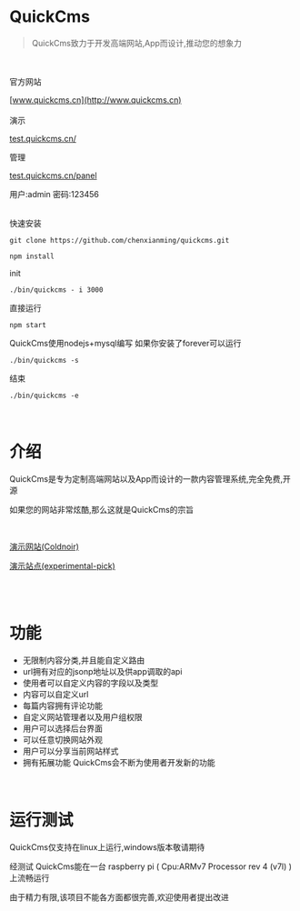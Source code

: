 # QuickCms

>QuickCms致力于开发高端网站,App而设计,推动您的想象力
<br />
<br />
官方网站

[www.quickcms.cn](http://www.quickcms.cn)
<br />
<br />
演示

[test.quickcms.cn/](http://test.quickcms.cn/)

管理

[test.quickcms.cn/panel](http://test.quickcms.cn/panel)

用户:admin 密码:123456
<br /><br />

快速安装
    
    git clone https://github.com/chenxianming/quickcms.git
    
    npm install
    
init

    ./bin/quickcms - i 3000
    
直接运行

    npm start
    

QuickCms使用nodejs+mysql编写
如果你安装了forever可以运行

    ./bin/quickcms -s


结束

    ./bin/quickcms -e
    
<br />

# 介绍

QuickCms是专为定制高端网站以及App而设计的一款内容管理系统,完全免费,开源

如果您的网站非常炫酷,那么这就是QuickCms的宗旨

<br />

[演示网站(Coldnoir)](http://www.coldnoir.com/)

[演示站点(experimental-pick)](http://experimental-pick.coldnoir.com/)

<br /><br />

# 功能

* 无限制内容分类,并且能自定义路由
* url拥有对应的jsonp地址以及供app调取的api
* 使用者可以自定义内容的字段以及类型
* 内容可以自定义url
* 每篇内容拥有评论功能
* 自定义网站管理者以及用户组权限
* 用户可以选择后台界面
* 可以任意切换网站外观
* 用户可以分享当前网站样式
* 拥有拓展功能 QuickCms会不断为使用者开发新的功能

<br />

# 运行测试

QuickCms仅支持在linux上运行,windows版本敬请期待

经测试 QuickCms能在一台 raspberry pi ( Cpu:ARMv7 Processor rev 4 (v7l) ) 上流畅运行


由于精力有限,该项目不能各方面都很完善,欢迎使用者提出改进